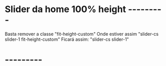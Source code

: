 # Slider da home 100% height ---------

Basta remover a classe "fit-height-custom"
Onde estiver assim
"slider-cs slider-1 fit-height-custom"
Ficará assim:
"slider-cs slider-1"

# ---------